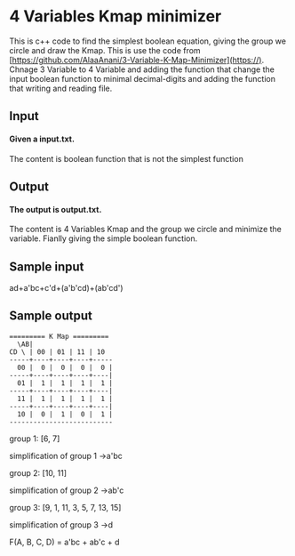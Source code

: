 # 4 Variables Kmap minimizer
This is c++ code to find the simplest boolean equation, giving the group we circle and draw the Kmap.
This is use the code from [https://github.com/AlaaAnani/3-Variable-K-Map-Minimizer](https://). Chnage 3 Variable to 4 Variable and adding the function that change the input boolean function to minimal decimal-digits and adding the function that writing and reading file. 
## Input
#### Given a input.txt.
The content is boolean function that is not the simplest function 
## Output
#### The output is output.txt.
The content is 4 Variables Kmap and the group we circle and minimize the variable. Fianlly giving the simple boolean function.
## Sample input
ad+a'bc+c'd+(a'b'cd)+(ab'cd')
## Sample output
    ========= K Map =========
      \AB|
    CD \ | 00 | 01 | 11 | 10
    -----+----+----+----+-----
      00 |  0 |  0 |  0 |  0 |
    -----+----+----+----+----|
      01 |  1 |  1 |  1 |  1 |
    -----+----+----+----+----|
      11 |  1 |  1 |  1 |  1 |
    -----+----+----+----+----|
      10 |  0 |  1 |  0 |  1 |
    --------------------------

group 1: [6, 7]

simplification of group 1 ->a'bc

group 2: [10, 11]

simplification of group 2 ->ab'c

group 3: [9, 1, 11, 3, 5, 7, 13, 15]

simplification of group 3 ->d

F(A, B, C, D) = a'bc + ab'c + d 
